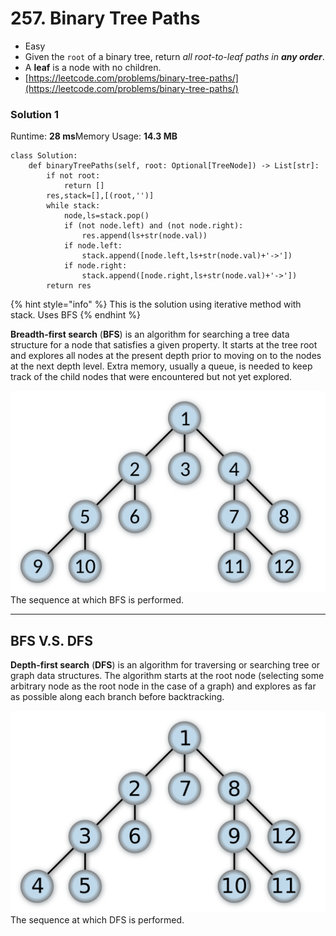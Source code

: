 # 257. Binary Tree Paths

* Easy
* Given the `root` of a binary tree, return _all root-to-leaf paths in **any order**_.
* A **leaf** is a node with no children.
* [https://leetcode.com/problems/binary-tree-paths/](https://leetcode.com/problems/binary-tree-paths/)

### Solution 1

Runtime: **28 ms**Memory Usage: **14.3 MB**

```
class Solution:
    def binaryTreePaths(self, root: Optional[TreeNode]) -> List[str]:
        if not root:
            return []
        res,stack=[],[(root,'')]
        while stack:
            node,ls=stack.pop()
            if (not node.left) and (not node.right):
                res.append(ls+str(node.val))
            if node.left:
                stack.append([node.left,ls+str(node.val)+'->'])
            if node.right:
                stack.append([node.right,ls+str(node.val)+'->'])
        return res
```

{% hint style="info" %}
This is the solution using iterative method with stack.  Uses BFS
{% endhint %}

**Breadth-first search** (**BFS**) is an algorithm for searching a tree data structure for a node that satisfies a given property. It starts at the tree root and explores all nodes at the present depth prior to moving on to the nodes at the next depth level. Extra memory, usually a queue, is needed to keep track of the child nodes that were encountered but not yet explored.

![](<../.gitbook/assets/image (3) (1) (1) (1) (1) (1) (1).png>)The sequence at which BFS is performed.&#x20;

****

## BFS V.S. DFS

**Depth-first search** (**DFS**) is an algorithm for traversing or searching tree or graph data structures. The algorithm starts at the root node (selecting some arbitrary node as the root node in the case of a graph) and explores as far as possible along each branch before backtracking.

![](<../.gitbook/assets/image (2) (1) (1) (1).png>)The sequence at which DFS is performed.&#x20;




